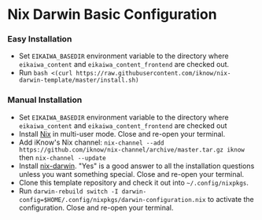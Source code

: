 # Nix Darwin Basic Configuration

### Easy Installation

* Set `EIKAIWA_BASEDIR` environment variable to the directory where `eikaiwa_content` and `eikaiwa_content_frontend` are checked out.
* Run `bash <(curl https://raw.githubusercontent.com/iknow/nix-darwin-template/master/install.sh)`

### Manual Installation

* Set `EIKAIWA_BASEDIR` environment variable to the directory where `eikaiwa_content` and `eikaiwa_content_frontend` are checked out
* Install [Nix][nix] in multi-user mode. Close and re-open your terminal.
* Add iKnow's Nix channel: `nix-channel --add https://github.com/iknow/nix-channel/archive/master.tar.gz iknow` then `nix-channel --update`
* Install [nix-darwin][]. "Yes" is a good answer to all the installation questions unless you want something special. Close and re-open your terminal.
* Clone this template repository and check it out into `~/.config/nixpkgs`.
* Run `darwin-rebuild switch -I darwin-config=$HOME/.config/nixpkgs/darwin-configuration.nix` to activate the configuration. Close and re-open your terminal.

[nix]: https://nixos.org/nix/manual/#sect-multi-user-installation
[nix-darwin]: https://github.com/LnL7/nix-darwin#install
